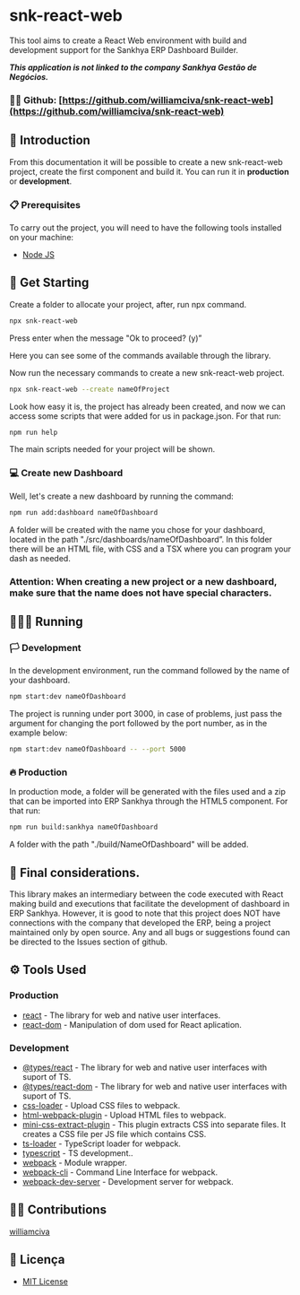 # snk-react-web

This tool aims to create a React Web environment with build and development support for the Sankhya ERP Dashboard Builder.

***This application is not linked to the company Sankhya Gestão de Negócios.***

### 🐱‍👤 **Github:** [https://github.com/williamciva/snk-react-web](https://github.com/williamciva/snk-react-web)


## 🤯 Introduction

From this documentation it will be possible to create a new snk-react-web project, create the first component and build it. You can run it in **production** or **development**.


### **📋** Prerequisites

To carry out the project, you will need to have the following tools installed on your machine:

- [Node JS](https://nodejs.org/en/download)



## 🚀 Get Starting

Create a folder to allocate your project, after, run npx command.

```bash
npx snk-react-web
```

Press enter when the message "Ok to proceed? (y)”

Here you can see some of the commands available through the library.

Now run the necessary commands to create a new snk-react-web project.

```bash
npx snk-react-web --create nameOfProject
```

Look how easy it is, the project has already been created, and now we can access some scripts that were added for us in package.json. For that run:

```bash
npm run help
```

The main scripts needed for your project will be shown.

### 💻 Create new Dashboard

Well, let's create a new dashboard by running the command:

```bash
npm run add:dashboard nameOfDashboard
```

A folder will be created with the name you chose for your dashboard, located in the path "./src/dashboards/nameOfDashboard”. In this folder there will be an HTML file, with CSS and a TSX where you can program your dash as needed.

### **Attention: When creating a new project or a new dashboard, make sure that the name does not have special characters.**



## 🏃🏻‍♂️ Running

### 🏳 Development

In the development environment, run the command followed by the name of your dashboard.

```bash
npm start:dev nameOfDashboard
```

The project is running under port 3000, in case of problems, just pass the argument for changing the port followed by the port number, as in the example below:

```bash
npm start:dev nameOfDashboard -- --port 5000
```

### 🔥 Production

In production mode, a folder will be generated with the files used and a zip that can be imported into ERP Sankhya through the HTML5 component. For that run:

```bash
npm run build:sankhya nameOfDashboard
```

A folder with the path "./build/NameOfDashboard" will be added.


## 🎇 Final considerations.

This library makes an intermediary between the code executed with React making build and executions that facilitate the development of dashboard in ERP Sankhya. However, it is good to note that this project does NOT have connections with the company that developed the ERP, being a project maintained only by open source. Any and all bugs or suggestions found can be directed to the Issues section of github.

## ⚙ Tools Used

### Production

- [react](https://react.dev) - The library for web and native user interfaces.
- [react-dom](https://react.dev) - Manipulation of dom used for React aplication.

### Development

- [@types/react](https://react.dev) - The library for web and native user interfaces with suport of TS.
- [@types/react-dom](https://react.dev) - The library for web and native user interfaces with suport of TS.
- [css-loader](https://webpack.js.org/loaders/css-loader/) - Upload CSS files to webpack.
- [html-webpack-plugin](https://webpack.js.org/plugins/html-webpack-plugin/) - Upload HTML files to webpack.
- [mini-css-extract-plugin](https://www.npmjs.com/package/mini-css-extract-plugin) - This plugin extracts CSS into separate files. It creates a CSS file per JS file which contains CSS.
- [ts-loader](https://www.npmjs.com/package/ts-loader) - TypeScript loader for webpack.
- [typescript](https://www.typescriptlang.org) - TS development..
- [webpack](https://webpack.js.org) - Module wrapper.
- [webpack-cli](webpack-cli) - Command Line Interface for webpack.
- [webpack-dev-server](https://webpack.js.org/configuration/dev-server/) - Development server for webpack.

## 💪🏻 Contributions

[williamciva](https://github.com/williamciva)

## 📃 Licença

- [MIT License](https://github.com/williamciva/snk-react-web/blob/main/LICENSE)
